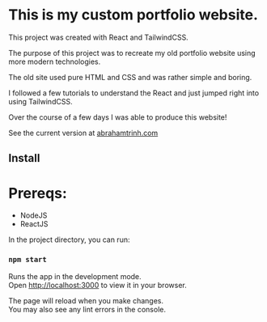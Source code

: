 # This is my custom portfolio website.

This project was created with React and TailwindCSS.

The purpose of this project was to recreate my old portfolio website using more modern technologies.

The old site used pure HTML and CSS and was rather simple and boring. 

I followed a few tutorials to understand the React and just jumped right into using TailwindCSS. 

Over the course of a few days I was able to produce this website! 

See the current version at [abrahamtrinh.com](http://abrahamtrinh.com)

## Install
# Prereqs:
- NodeJS
- ReactJS

In the project directory, you can run:

### `npm start`

Runs the app in the development mode.\
Open [http://localhost:3000](http://localhost:3000) to view it in your browser.

The page will reload when you make changes.\
You may also see any lint errors in the console.
